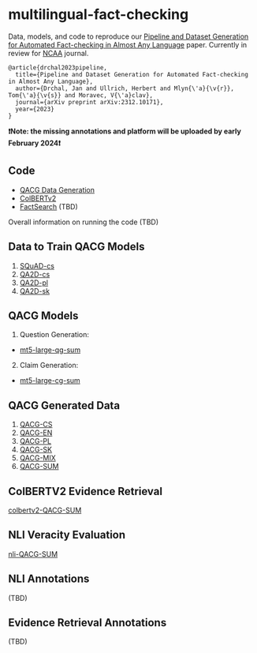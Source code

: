 # multilingual-fact-checking
Data, models, and code to reproduce our [Pipeline and Dataset Generation for Automated Fact-checking in Almost Any Language](https://arxiv.org/abs/2312.10171) paper.
Currently in review for [NCAA](https://link.springer.com/journal/521) journal.

```
@article{drchal2023pipeline,
  title={Pipeline and Dataset Generation for Automated Fact-checking in Almost Any Language},
  author={Drchal, Jan and Ullrich, Herbert and Mlyn{\'a}{\v{r}}, Tom{\'a}{\v{s}} and Moravec, V{\'a}clav},
  journal={arXiv preprint arXiv:2312.10171},
  year={2023}
}
```

**❗Note: the missing annotations and platform will be uploaded by early February 2024❗**

## Code
* [QACG Data Generation](https://github.com/aic-factcheck/Zero-shot-Fact-Verification)
* [ColBERTv2](https://github.com/aic-factcheck/ColBERTv2)
* [FactSearch](https://github.com/aic-factcheck/Zero-shot-Fact-Verification) (TBD)

Overall information on running the code (TBD)

## Data to Train QACG Models
1. [SQuAD-cs](https://huggingface.co/datasets/ctu-aic/squad-cs) 
2. [QA2D-cs](https://huggingface.co/datasets/ctu-aic/qa2d-cs) 
3. [QA2D-pl](https://huggingface.co/datasets/ctu-aic/qa2d-pl) 
4. [QA2D-sk](https://huggingface.co/datasets/ctu-aic/qa2d-sk) 

## QACG Models
1. Question Generation:
* [mt5-large-qg-sum](https://huggingface.co/ctu-aic/mt5-large-qg-sum)
  
2. Claim Generation:
* [mt5-large-cg-sum](https://huggingface.co/ctu-aic/mt5-large-cg-sum)
  
## QACG Generated Data
1. [QACG-CS](https://huggingface.co/datasets/ctu-aic/qacg-cs)
2. [QACG-EN](https://huggingface.co/datasets/ctu-aic/qacg-en)
3. [QACG-PL](https://huggingface.co/datasets/ctu-aic/qacg-pl)
4. [QACG-SK](https://huggingface.co/datasets/ctu-aic/qacg-sk)
5. [QACG-MIX](https://huggingface.co/datasets/ctu-aic/qacg-mix)
6. [QACG-SUM](https://huggingface.co/datasets/ctu-aic/qacg-sum)

## ColBERTV2 Evidence Retrieval
[colbertv2-QACG-SUM](https://huggingface.co/ctu-aic/colbertv2-qacg-sum/tree/main)

## NLI Veracity Evaluation
[nli-QACG-SUM](https://huggingface.co/ctu-aic/nli-qacg-sum)

## NLI Annotations
(TBD)
## Evidence Retrieval Annotations
(TBD)
